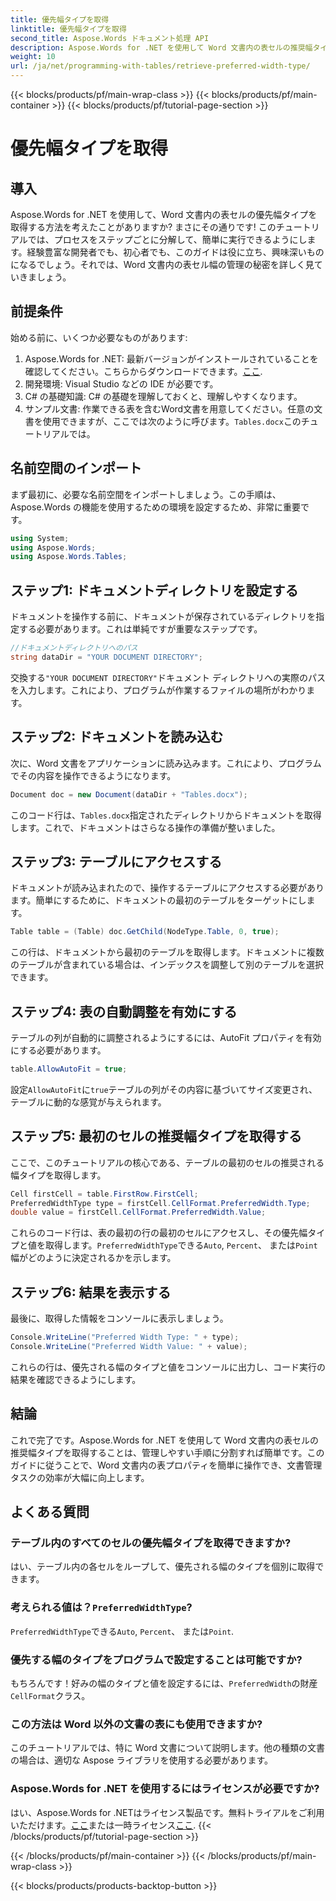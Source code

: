 ```yaml
---
title: 優先幅タイプを取得
linktitle: 優先幅タイプを取得
second_title: Aspose.Words ドキュメント処理 API
description: Aspose.Words for .NET を使用して Word 文書内の表セルの推奨幅タイプを取得する方法を、ステップバイステップ ガイドで学習します。
weight: 10
url: /ja/net/programming-with-tables/retrieve-preferred-width-type/
---
```


{{< blocks/products/pf/main-wrap-class >}}
{{< blocks/products/pf/main-container >}}
{{< blocks/products/pf/tutorial-page-section >}}

# 優先幅タイプを取得

## 導入

Aspose.Words for .NET を使用して、Word 文書内の表セルの優先幅タイプを取得する方法を考えたことがありますか? まさにその通りです! このチュートリアルでは、プロセスをステップごとに分解して、簡単に実行できるようにします。経験豊富な開発者でも、初心者でも、このガイドは役に立ち、興味深いものになるでしょう。それでは、Word 文書内の表セル幅の管理の秘密を詳しく見ていきましょう。

## 前提条件

始める前に、いくつか必要なものがあります:

1.  Aspose.Words for .NET: 最新バージョンがインストールされていることを確認してください。こちらからダウンロードできます。[ここ](https://releases.aspose.com/words/net/).
2. 開発環境: Visual Studio などの IDE が必要です。
3. C# の基礎知識: C# の基礎を理解しておくと、理解しやすくなります。
4. サンプル文書: 作業できる表を含むWord文書を用意してください。任意の文書を使用できますが、ここでは次のように呼びます。`Tables.docx`このチュートリアルでは。

## 名前空間のインポート

まず最初に、必要な名前空間をインポートしましょう。この手順は、Aspose.Words の機能を使用するための環境を設定するため、非常に重要です。

```csharp
using System;
using Aspose.Words;
using Aspose.Words.Tables;
```

## ステップ1: ドキュメントディレクトリを設定する

ドキュメントを操作する前に、ドキュメントが保存されているディレクトリを指定する必要があります。これは単純ですが重要なステップです。

```csharp
//ドキュメントディレクトリへのパス
string dataDir = "YOUR DOCUMENT DIRECTORY";
```

交換する`"YOUR DOCUMENT DIRECTORY"`ドキュメント ディレクトリへの実際のパスを入力します。これにより、プログラムが作業するファイルの場所がわかります。

## ステップ2: ドキュメントを読み込む

次に、Word 文書をアプリケーションに読み込みます。これにより、プログラムでその内容を操作できるようになります。

```csharp
Document doc = new Document(dataDir + "Tables.docx");
```

このコード行は、`Tables.docx`指定されたディレクトリからドキュメントを取得します。これで、ドキュメントはさらなる操作の準備が整いました。

## ステップ3: テーブルにアクセスする

ドキュメントが読み込まれたので、操作するテーブルにアクセスする必要があります。簡単にするために、ドキュメントの最初のテーブルをターゲットにします。

```csharp
Table table = (Table) doc.GetChild(NodeType.Table, 0, true);
```

この行は、ドキュメントから最初のテーブルを取得します。ドキュメントに複数のテーブルが含まれている場合は、インデックスを調整して別のテーブルを選択できます。

## ステップ4: 表の自動調整を有効にする

テーブルの列が自動的に調整されるようにするには、AutoFit プロパティを有効にする必要があります。

```csharp
table.AllowAutoFit = true;
```

設定`AllowAutoFit`に`true`テーブルの列がその内容に基づいてサイズ変更され、テーブルに動的な感覚が与えられます。

## ステップ5: 最初のセルの推奨幅タイプを取得する

ここで、このチュートリアルの核心である、テーブルの最初のセルの推奨される幅タイプを取得します。

```csharp
Cell firstCell = table.FirstRow.FirstCell;
PreferredWidthType type = firstCell.CellFormat.PreferredWidth.Type;
double value = firstCell.CellFormat.PreferredWidth.Value;
```

これらのコード行は、表の最初の行の最初のセルにアクセスし、その優先幅タイプと値を取得します。`PreferredWidthType`できる`Auto`, `Percent`、 または`Point`幅がどのように決定されるかを示します。

## ステップ6: 結果を表示する

最後に、取得した情報をコンソールに表示しましょう。

```csharp
Console.WriteLine("Preferred Width Type: " + type);
Console.WriteLine("Preferred Width Value: " + value);
```

これらの行は、優先される幅のタイプと値をコンソールに出力し、コード実行の結果を確認できるようにします。

## 結論

これで完了です。Aspose.Words for .NET を使用して Word 文書内の表セルの推奨幅タイプを取得することは、管理しやすい手順に分割すれば簡単です。このガイドに従うことで、Word 文書内の表プロパティを簡単に操作でき、文書管理タスクの効率が大幅に向上します。

## よくある質問

### テーブル内のすべてのセルの優先幅タイプを取得できますか?

はい、テーブル内の各セルをループして、優先される幅のタイプを個別に取得できます。

### 考えられる値は？`PreferredWidthType`?

`PreferredWidthType`できる`Auto`, `Percent`、 または`Point`.

### 優先する幅のタイプをプログラムで設定することは可能ですか?

もちろんです！好みの幅のタイプと値を設定するには、`PreferredWidth`の財産`CellFormat`クラス。

### この方法は Word 以外の文書の表にも使用できますか?

このチュートリアルでは、特に Word 文書について説明します。他の種類の文書の場合は、適切な Aspose ライブラリを使用する必要があります。

### Aspose.Words for .NET を使用するにはライセンスが必要ですか?

はい、Aspose.Words for .NETはライセンス製品です。無料トライアルをご利用いただけます。[ここ](https://releases.aspose.com/)または一時ライセンス[ここ](https://purchase.aspose.com/temporary-license/).
{{< /blocks/products/pf/tutorial-page-section >}}

{{< /blocks/products/pf/main-container >}}
{{< /blocks/products/pf/main-wrap-class >}}

{{< blocks/products/products-backtop-button >}}
